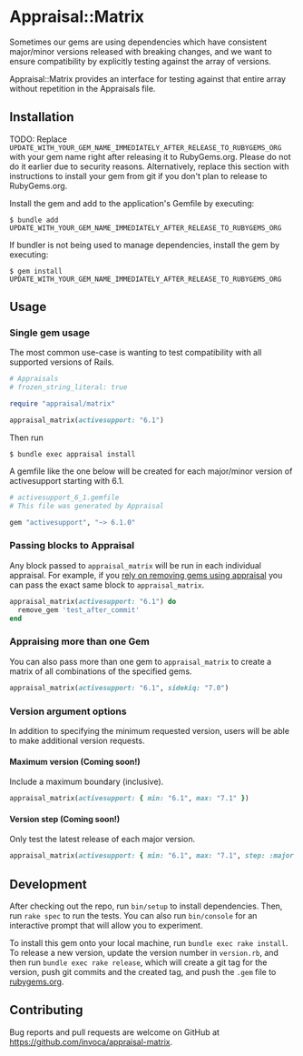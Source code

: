 # Appraisal::Matrix

Sometimes our gems are using dependencies which have consistent major/minor versions released with breaking changes, and we want to ensure compatibility by explicitly testing against the array of versions.

Appraisal::Matrix provides an interface for testing against that entire array without repetition in the Appraisals file.

## Installation

TODO: Replace `UPDATE_WITH_YOUR_GEM_NAME_IMMEDIATELY_AFTER_RELEASE_TO_RUBYGEMS_ORG` with your gem name right after releasing it to RubyGems.org. Please do not do it earlier due to security reasons. Alternatively, replace this section with instructions to install your gem from git if you don't plan to release to RubyGems.org.

Install the gem and add to the application's Gemfile by executing:

    $ bundle add UPDATE_WITH_YOUR_GEM_NAME_IMMEDIATELY_AFTER_RELEASE_TO_RUBYGEMS_ORG

If bundler is not being used to manage dependencies, install the gem by executing:

    $ gem install UPDATE_WITH_YOUR_GEM_NAME_IMMEDIATELY_AFTER_RELEASE_TO_RUBYGEMS_ORG

## Usage

### Single gem usage

The most common use-case is wanting to test compatibility with all supported versions of Rails.

```ruby
# Appraisals
# frozen_string_literal: true

require "appraisal/matrix"

appraisal_matrix(activesupport: "6.1")
```

Then run

    $ bundle exec appraisal install

A gemfile like the one below will be created for each major/minor version of activesupport starting with 6.1.
```ruby
# activesupport_6_1.gemfile
# This file was generated by Appraisal

gem "activesupport", "~> 6.1.0"
```

### Passing blocks to Appraisal

Any block passed to `appraisal_matrix` will be run in each individual appraisal. For example, if you [rely on removing gems using appraisal](https://github.com/thoughtbot/appraisal?tab=readme-ov-file#removing-gems-using-appraisal) you can pass the exact same block to `appraisal_matrix`.

```ruby
appraisal_matrix(activesupport: "6.1") do
  remove_gem 'test_after_commit'
end
```

### Appraising more than one Gem

You can also pass more than one gem to `appraisal_matrix` to create a matrix of all combinations of the specified gems.

```ruby
appraisal_matrix(activesupport: "6.1", sidekiq: "7.0")
```

### Version argument options

In addition to specifying the minimum requested version, users will be able to make additional version requests.

#### Maximum version (Coming soon!)

Include a maximum boundary (inclusive).
```ruby
appraisal_matrix(activesupport: { min: "6.1", max: "7.1" })
```

#### Version step (Coming soon!)

Only test the latest release of each major version.
```ruby
appraisal_matrix(activesupport: { min: "6.1", max: "7.1", step: :major })
```

## Development

After checking out the repo, run `bin/setup` to install dependencies. Then, run `rake spec` to run the tests. You can also run `bin/console` for an interactive prompt that will allow you to experiment.

To install this gem onto your local machine, run `bundle exec rake install`. To release a new version, update the version number in `version.rb`, and then run `bundle exec rake release`, which will create a git tag for the version, push git commits and the created tag, and push the `.gem` file to [rubygems.org](https://rubygems.org).

## Contributing

Bug reports and pull requests are welcome on GitHub at https://github.com/invoca/appraisal-matrix.
